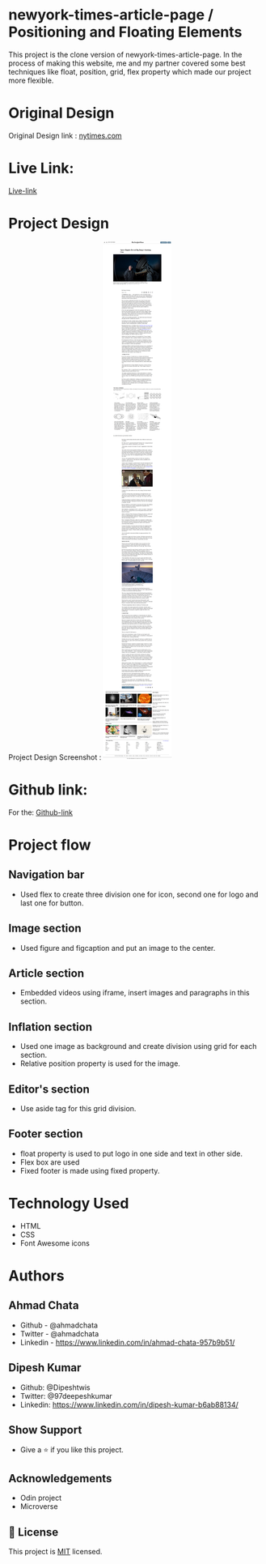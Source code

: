 # newyork-times-article-page / Positioning and Floating Elements

This project is the clone version of newyork-times-article-page. In the process of making this website, me and my partner covered some best techniques like float, position, grid, flex property which made our project more flexible.

# Original Design

Original Design link : [nytimes.com](https://www.nytimes.com/2014/03/18/science/space/detection-of-waves-in-space-buttresses-landmark-theory-of-big-bang.html?_r=0)


# Live Link:

  [Live-link](https://raw.githack.com/ahmadchata/newyork-times-article-page/feature-homepage/index.html)
  
# Project Design

Project Design Screenshot : ![Project Design](img/screenshot-nytimes.png)

# Github link:

For the: [Github-link](https://github.com/ahmadchata/newyork-times-article-page/tree/feature-homepage)

# Project flow

## Navigation bar

- Used flex to create three division one for icon, second one for logo and last one for button.

## Image section

- Used figure and figcaption and put an image to the center. 

## Article section

- Embedded videos using iframe, insert images and paragraphs in this section.

## Inflation section

- Used one image as background and create division using grid for each section.
- Relative position property is used for the image.

## Editor's section

- Use aside tag for this grid division.

## Footer section

- float property is used to put logo in one side and text in other side.
- Flex box are used
- Fixed footer is made using fixed property.

# Technology Used

- HTML
- CSS
- Font Awesome icons

# Authors

## Ahmad Chata

- Github - @ahmadchata
- Twitter - @ahmadchata
- Linkedin - https://www.linkedin.com/in/ahmad-chata-957b9b51/

## Dipesh Kumar

- Github: @Dipeshtwis
- Twitter: @97deepeshkumar
- Linkedin: https://www.linkedin.com/in/dipesh-kumar-b6ab88134/

## Show Support

- Give a ⭐ if you like this project.

## Acknowledgements

- Odin project
- Microverse

## 📝 License

This project is [MIT](https://opensource.org/licenses/MIT) licensed.
